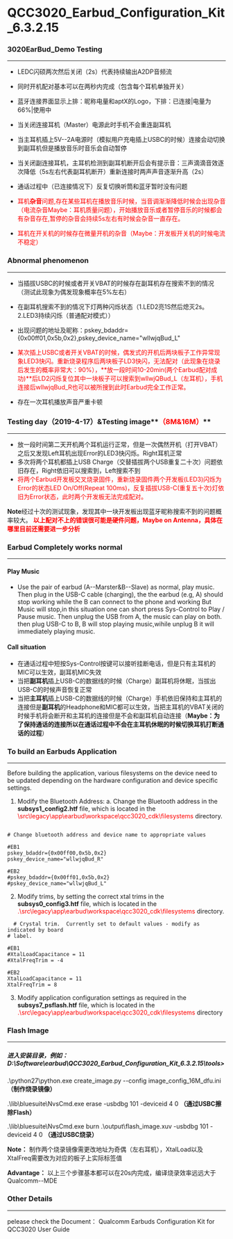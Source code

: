 # QCC3020_Earbud_Configuration_Kit_6.3.2.15

 ### 3020EarBud_Demo  Testing
 ---
 * LEDC闪硕两次然后关闭（2s）代表持续输出A2DP音频流
 * 同时开机配对基本可以在两秒内完成（包含每个耳机单独开关）
 * 蓝牙连接界面显示上排：昵称电量和aptX的Logo，下排：已连接|电量为66%|使用中
 * 当关闭连接耳机（Master）电源此时手机不会重连副耳机
 * 当主耳机插上5V--2A电源时（模拟用户充电插上USBC的时候）连接会动切换到副耳机但是播放音乐时音乐会自动暂停     
 * 当关闭副连接耳机，主耳机检测到副耳机断开后会有提示音：三声滴滴音效逐次降低（5s左右代表副耳机断开）重新连接时两声声音逐渐升高（2s）
 * 通话过程中（已连接情况下）反复切换听筒和蓝牙暂时没有问题

 * <font color=#f00>耳机**杂音**问题,存在某些耳机在播放音乐时候，当音调渐渐降低时候会出现杂音（电流杂音Maybe：耳机质量问题），开始播放音乐或者暂停音乐的时候都会有杂音存在,暂停的杂音会持续5s左右有时候会杂音一直存在。
 * 耳机在开关机的时候存在微量开机的杂音（Maybe：开发板开关机的时候电流不稳定）</font>

###  **Abnormal phenomenon**
 ---
* 当插拔USBC的时候或者开关VBAT的时候存在副耳机存在搜索不到的情况（测试此现象为偶发现象概率在5%左右）
* 在副耳机搜索不到的情况下灯两种闪烁状态（1.LED2亮1S然后熄灭2s。2.LED3持续闪烁（普通配对模式））
* 出现问题的地址及昵称：pskey_bdaddr={0x00ff01,0x5b,0x2},pskey_device_name="wllwjqBud_L"

* <font color=#f00>某次插上USBC或者开关VBAT的时候，偶发式的开机后两块板子工作异常现象LED3快闪。重新烧录程序后两块板子LD3快闪，无法配对（此现象在烧录后发生的概率非常大：90%），**放一段时间10-20min(两个Earbud配对成功)**后LD2闪烁复位其中一块板子可以搜索到wllwjQBud_L（左耳机），手机连接后wllwjqBud_R也可以被所搜到此时Earbud完全工作正常。</font>
* 存在一次耳机播放声音严重卡顿

### Testing day（2019-4-17）&Testing image**<font color=#f00>（8M&16M）</font>**
---
* 放一段时间第二天开机两个耳机运行正常，但是一次偶然开机（打开VBAT）之后又发现Left耳机出现Error的LED3快闪烁。Right耳机正常
* 多次将两个耳机都插上USB Charge（交替插拔两个USB重复二十次）问题依旧存在，Right依旧可以搜索到，Left搜索不到
* <font color=#f00>将两个Earbud开发板交叉烧录固件，重新烧录固件两个开发板(LED3)闪烁为Error的状态LED  On/Off(Repeat 100ms)，反复插拔USB-C(重复五十次)灯依旧为Error状态，此时两个开发板无法完成配对。</font>

**Note**经过十次的测试现象，发现其中一块开发板出现蓝牙昵称搜索不到的问题概率较大。
**<font color=#f00>以上配对不上的错误很可能是硬件问题，Maybe on Antenna，具体在哪里目前还需要进一步分析</font>**

### Earbud Completely works normal 
---
#### Play Music
*	Use the pair of earbud (A--Marster&B--Slave) as normal, play music.  Then plug in the USB-C cable (charging), the the earbud (e.g, A) should stop working while the B  can connect to the phone and working But Music will stop,in this situation one can short press Sys-Control to Play / Pause music. Then unplug the USB from A, the music can play on both. then plug USB-C to B, B will stop playing music,wihile unplug B it will immediately playing music.

#### Call situation
* 在通话过程中短按Sys-Control按键可以接听挂断电话，但是只有主耳机的MIC可以生效，副耳机MIC失效
* 当把**副耳机**插上USB-C的数据线的时候（Charge）副耳机将休眠，当拔出USB-C的时候声音恢复正常
* 当把**主耳机**插上USB-C的数据线的时候（Charge）手机依旧保持和主耳机的连接但是**副耳机**的Headphone和MIC都可以生效，当把主耳机的VBAT关闭的时候手机将会断开和主耳机的连接但是不会和副耳机自动连接（**Maybe：为了保持通话的连接所以在通话过程中不会在主耳机休眠的时候切换耳机打断通话的过程**）

### To build an Earbuds Application 
---
Before building the application, various filesystems on the device need to be updated depending on the hardware configuration and device specific settings.
1. Modify the Bluetooth Address:
a. Change the Bluetooth address in the **subsys1_config2.htf** file, which is located in the
<font                  color=#f00>\src\legacy\app\earbud\workspace\qcc3020_cdk\filesystems</font>
directory.
```

# Change bluetooth address and device name to appropriate values

#EB1
pskey_bdaddr={0x00ff00,0x5b,0x2}
pskey_device_name="wllwjqBud_R"

#EB2
#pskey_bdaddr={0x00ff01,0x5b,0x2}
#pskey_device_name="wllwjqBud_L"
```
2. Modify trims, by setting the correct xtal trims in the **subsys0_config3.htf** file, which is located in the
<font color=#f00>.\src\legacy\app\earbud\workspace\qcc3020_cdk\filesystems</font>
  directory.
```
  # Crystal trim.  Currently set to default values - modify as indicated by board
# label.

#EB1
#XtalLoadCapacitance = 11
#XtalFreqTrim = -4

#EB2
XtalLoadCapacitance = 11
XtalFreqTrim = 8
  ```
3. Modify application configuration settings as required in the **subsys7_psflash.htf** file, which is located in the
<font color=#f00> .\src\legacy\app\earbud\workspace\qcc3020_cdk\filesystems</font>
directory
### Flash Image
---
 ##### 进入安装目录，例如： D:\Software\earbud\QCC3020_Earbud_Configuration_Kit_6.3.2.15\tools>
 .\python27\python.exe create_image.py --config image_config_16M_dfu.ini    **（制作烧录镜像）**

 .\lib\bluesuite\NvsCmd.exe erase -usbdbg 101 -deviceid 4 0                    **（通过USBC擦除Flash）**

 .\lib\bluesuite\NvsCmd.exe burn .\output\flash_image.xuv -usbdbg 101 -deviceid 4 0   **（通过USBC烧录）**

 **Note：** 制作两个烧录镜像需更改地址为奇偶（左右耳机），XtalLoad以及XtalFreq需要改为对应的板子上实际标签值

**Advantage：** 以上三个步骤基本都可以在20s内完成，编译烧录效率远远大于Qualcomm--MDE

### Other Details
---
pelease check the Document： Qualcomm Earbuds Configuration Kit for QCC3020 User Guide
